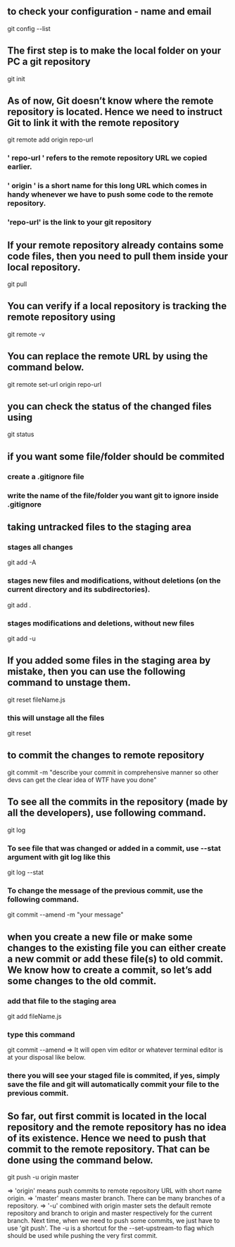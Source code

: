 ## to check your configuration - name and email
git config --list

## The first step is to make the local folder on your PC a git repository
git init

## As of now, Git doesn’t know where the remote repository is located. Hence we need to instruct Git to link it with the remote repository
git remote add origin repo-url

### ' repo-url ' refers to the remote repository URL we copied earlier.
### ' origin ' is a short name for this long URL which comes in handy whenever we have to push some code to the remote repository.
### 'repo-url' is the link to your git repository

## If your remote repository already contains some code files, then you need to pull them inside your local repository.
git pull

## You can verify if a local repository is tracking the remote repository using 
git remote -v

## You can replace the remote URL by using the command below.
git remote set-url origin repo-url

## you can check the status of the changed files using
git status

## if you want some file/folder should be commited
### create a .gitignore file
### write the name of the file/folder you want git to ignore inside .gitignore

## taking untracked files to the staging area

### stages all changes
git add -A 

### stages new files and modifications, without deletions (on the current directory and its subdirectories).
git add . 

### stages modifications and deletions, without new files
git add -u

## If you added some files in the staging area by mistake, then you can use the following command to unstage them.
git reset fileName.js

### this will unstage all the files
git reset

## to commit the changes to remote repository
git commit -m "describe your commit in comprehensive manner so other devs can get the clear idea of WTF have you done"

## To see all the commits in the repository (made by all the developers), use following command.
git log

### To see file that was changed or added in a commit, use --stat argument with git log like this 
git log --stat

### To change the message of the previous commit, use the following command.
git commit --amend -m "your message"

## when you create a new file or make some changes to the existing file you can either create a new commit or add these file(s) to old commit. We know how to create a commit, so let’s add some changes to the old commit.

### add that file to the staging area
git add fileName.js

### type this command
git commit --amend => It will open vim editor or whatever terminal editor is at your disposal like below.
### there you will see your staged file is commited, if yes, simply save the file and git will automatically commit your file to the previous commit.

## So far, out first commit is located in the local repository and the remote repository has no idea of its existence. Hence we need to push that commit to the remote repository. That can be done using the command below.
git push -u origin master

=> 'origin' means push commits to remote repository URL with short name origin. 
=> 'master' means master branch. There can be many branches of a repository.
=> '-u' combined with origin master sets the default remote repository and branch to origin and master respectively for the current branch. Next time, when we need to push some commits, we just have to use 'git push'. The -u is a shortcut for the --set-upstream-to flag which should be used while pushing the very first commit.